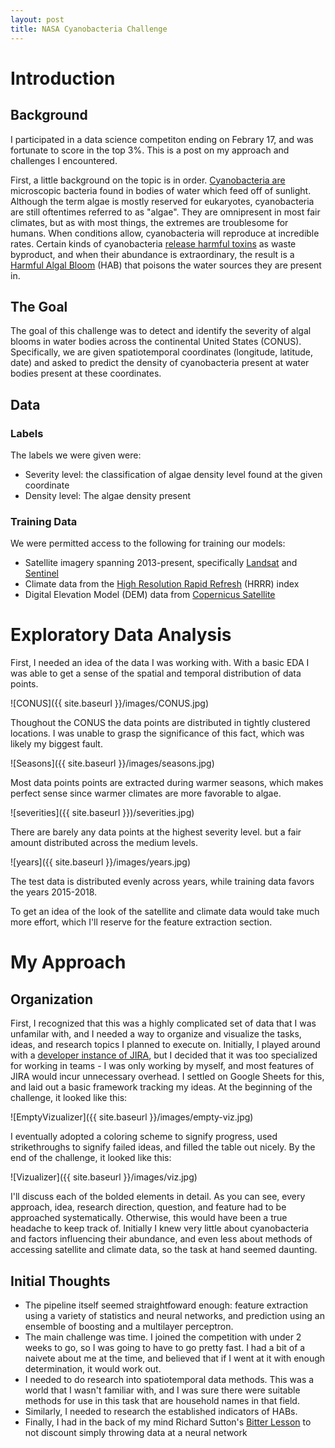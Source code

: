 ```yaml
---
layout: post
title: NASA Cyanobacteria Challenge
---
```


# Introduction

## Background 

I participated in a data science competiton ending on Febrary 17, and was fortunate to score in the top 3%. This is a post on my approach and challenges I encountered.

First, a little background on the topic is in order. [Cyanobacteria are](https://www2.gnb.ca/content/gnb/en/corporate/promo/cyanobacteria.html) microscopic bacteria found in bodies of water which feed off of sunlight. Although the term algae is mostly reserved for eukaryotes, cyanobacteria are still oftentimes referred to as "algae". They are omnipresent in most fair climates, but as with most things, the extremes are troublesome for humans. When conditions allow, cyanobacteria will reproduce at incredible rates. Certain kinds of cyanobacteria [release harmful toxins](https://www.epa.gov/cyanohabs/health-effects-cyanotoxins) as waste byproduct, and when their abundance is extraordinary, the result is a [Harmful Algal Bloom](https://www.noaa.gov/what-is-harmful-algal-bloom) (HAB) that poisons the water sources they are present in. 

## The Goal

The goal of this challenge was to detect and identify the severity of algal blooms in water bodies across the continental United States (CONUS). Specifically, we are given spatiotemporal coordinates (longitude, latitude, date) and asked to predict the density of cyanobacteria present at water bodies present at these coordinates.

## Data

### Labels

The labels we were given were:
- Severity level: the classification of algae density level found at the given coordinate
- Density level: The algae density present

### Training Data

We were permitted access to the following for training our models:
- Satellite imagery spanning 2013-present, specifically [Landsat](https://planetarycomputer.microsoft.com/dataset/group/landsat) and [Sentinel](https://planetarycomputer.microsoft.com/dataset/sentinel-2-l2a)
- Climate data from the [High Resolution Rapid Refresh](https://rapidrefresh.noaa.gov/hrrr/) (HRRR) index
- Digital Elevation Model (DEM) data from [Copernicus Satellite](https://planetarycomputer.microsoft.com/dataset/group/copernicus-dem)

# Exploratory Data Analysis

First, I needed an idea of the data I was working with. With a basic EDA I was able to get a sense of the spatial and temporal distribution of data points.

![CONUS]({{ site.baseurl }}/images/CONUS.jpg)

Thoughout the CONUS the data points are distributed in tightly clustered locations. I was unable to grasp the significance of this fact, which was likely my biggest fault.

![Seasons]({{ site.baseurl }}/images/seasons.jpg)

Most data points points are extracted during warmer seasons, which makes perfect sense since warmer climates are more favorable to algae.

![severities]({{ site.baseurl }})/severities.jpg)

There are barely any data points at the highest severity level. but a fair amount distributed across the medium levels.

![years]({{ site.baseurl }}/images/years.jpg)

The test data is distributed evenly across years, while training data favors the years 2015-2018.

To get an idea of the look of the satellite and climate data would take much more effort, which I'll reserve for the feature extraction section.

# My Approach

## Organization

First, I recognized that this was a highly complicated set of data that I was unfamilar with, and I needed a way to organize and visualize the tasks, ideas, and research topics I planned to execute on. Initially, I played around with a [developer instance of JIRA](https://developer.atlassian.com/platform/marketplace/getting-started/), but I decided that it was too specialized for working in teams - I was only working by myself, and most features of JIRA would incur unnecessary overhead. I settled on Google Sheets for this, and laid out a basic framework tracking my ideas. At the beginning of the challenge, it looked like this:

![EmptyVizualizer]({{ site.baseurl }}/images/empty-viz.jpg)

I eventually adopted a coloring scheme to signify progress, used strikethroughs to signify failed ideas, and filled the table out nicely. By the end of the challenge, it looked like this:

![Vizualizer]({{ site.baseurl }}/images/viz.jpg)

I'll discuss each of the bolded elements in detail. As you can see, every approach, idea, research direction, question, and feature had to be approached systematically. Otherwise, this would have been a true headache to keep track of. Initially I knew very little about cyanobacteria and factors influencing their abundance, and even less about methods of accessing satellite and climate data, so the task at hand seemed daunting.

## Initial Thoughts

- The pipeline itself seemed straightfoward enough: feature extraction using a variety of statistics and neural networks, and prediction using an ensemble of boosting and a multilayer perceptron.
- The main challenge was time. I joined the competition with under 2 weeks to go, so I was going to have to go pretty fast. I had a bit of a naivete about me at the time, and believed that if I went at it with enough determination, it would work out.
- I needed to do research into spatiotemporal data methods. This was a world that I wasn't familiar with, and I was sure there were suitable methods for use in this task that are household names in that field.
- Similarly, I needed to research the established indicators of HABs.
- Finally, I had in the back of my mind Richard Sutton's [Bitter Lesson](http://www.incompleteideas.net/IncIdeas/BitterLesson.html) to not discount simply throwing data at a neural network

